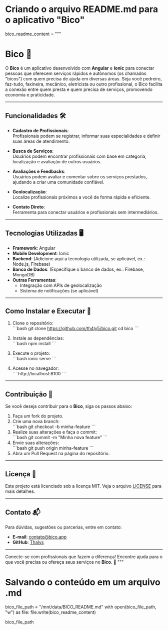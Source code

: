 # Criando o arquivo README.md para o aplicativo "Bico"
bico_readme_content = """
# Bico 🔧  

O **Bico** é um aplicativo desenvolvido com **Angular** e **Ionic** para conectar pessoas que oferecem serviços rápidos e autônomos (os chamados "bicos") com quem precisa de ajuda em diversas áreas. Seja você pedreiro, faz-tudo, faxineira, mecânico, eletricista ou outro profissional, o Bico facilita a conexão entre quem presta e quem precisa de serviços, promovendo economia e praticidade.

---

## Funcionalidades 🛠️  

- **Cadastro de Profissionais**:  
  Profissionais podem se registrar, informar suas especialidades e definir suas áreas de atendimento.

- **Busca de Serviços**:  
  Usuários podem encontrar profissionais com base em categoria, localização e avaliação de outros usuários.

- **Avaliações e Feedbacks**:  
  Usuários podem avaliar e comentar sobre os serviços prestados, ajudando a criar uma comunidade confiável.

- **Geolocalização**:  
  Localize profissionais próximos a você de forma rápida e eficiente.

- **Contato Direto**:  
  Ferramenta para conectar usuários e profissionais sem intermediários.

---

## Tecnologias Utilizadas 🖥️  

- **Framework**: Angular  
- **Mobile Development**: Ionic  
- **Backend**: (Adicione aqui a tecnologia utilizada, se aplicável, ex.: Node.js, Firebase)  
- **Banco de Dados**: (Especifique o banco de dados, ex.: Firebase, MongoDB)  
- **Outras Ferramentas**:  
  - Integração com APIs de geolocalização  
  - Sistema de notificações (se aplicável)  

---

## Como Instalar e Executar 🚀  

1. Clone o repositório:  
   \`\`\`bash
   git clone https://github.com/th4ly5/bico.git
   cd bico
   \`\`\`

2. Instale as dependências:  
   \`\`\`bash
   npm install
   \`\`\`

3. Execute o projeto:  
   \`\`\`bash
   ionic serve
   \`\`\`

4. Acesse no navegador:  
   \`\`\`
   http://localhost:8100
   \`\`\`

---

## Contribuição 🤝  

Se você deseja contribuir para o **Bico**, siga os passos abaixo:  

1. Faça um fork do projeto.  
2. Crie uma nova branch:  
   \`\`\`bash
   git checkout -b minha-feature
   \`\`\`  
3. Realize suas alterações e faça o commit:  
   \`\`\`bash
   git commit -m "Minha nova feature"
   \`\`\`  
4. Envie suas alterações:  
   \`\`\`bash
   git push origin minha-feature
   \`\`\`  
5. Abra um Pull Request na página do repositório.

---

## Licença 📄  

Este projeto está licenciado sob a licença MIT. Veja o arquivo [LICENSE](LICENSE) para mais detalhes.  

---

## Contato 📬  

Para dúvidas, sugestões ou parcerias, entre em contato:  
- **E-mail**: contato@bico.app  
- **GitHub**: [Thalys](https://github.com/th4ly5)  

---

Conecte-se com profissionais que fazem a diferença! Encontre ajuda para o que você precisa ou ofereça seus serviços no **Bico**. 🔨
"""

# Salvando o conteúdo em um arquivo .md
bico_file_path = "/mnt/data/BICO_README.md"
with open(bico_file_path, "w") as file:
    file.write(bico_readme_content)

bico_file_path
